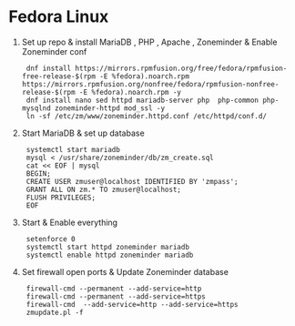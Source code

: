 # Fedora Linux

1. Set up repo & install MariaDB , PHP , Apache , Zoneminder & Enable Zoneminder conf

        dnf install https://mirrors.rpmfusion.org/free/fedora/rpmfusion-free-release-$(rpm -E %fedora).noarch.rpm https://mirrors.rpmfusion.org/nonfree/fedora/rpmfusion-nonfree-release-$(rpm -E %fedora).noarch.rpm -y
        dnf install nano sed httpd mariadb-server php  php-common php-mysqlnd zoneminder-httpd mod_ssl -y
        ln -sf /etc/zm/www/zoneminder.httpd.conf /etc/httpd/conf.d/

    
2. Start MariaDB & set up database


        systemctl start mariadb
        mysql < /usr/share/zoneminder/db/zm_create.sql
        cat << EOF | mysql
        BEGIN;
        CREATE USER zmuser@localhost IDENTIFIED BY 'zmpass';
        GRANT ALL ON zm.* TO zmuser@localhost;
        FLUSH PRIVILEGES;
        EOF

3. Start & Enable everything

        setenforce 0
        systemctl start httpd zoneminder mariadb
        systemctl enable httpd zoneminder mariadb


4. Set firewall open ports & Update Zoneminder database

        firewall-cmd --permanent --add-service=http
        firewall-cmd --permanent --add-service=https
        firewall-cmd  --add-service=http --add-service=https
        zmupdate.pl -f
